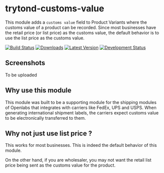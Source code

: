 trytond-customs-value
=====================

This module adds a `customs value` field to Product Variants where the
customs value of a product can be recorded. Since most businesses have the
retail price (or list price) as the customs value, the default behavior is
to use the list price as the customs value.

[![Build Status](https://travis-ci.org/openlabs/trytond-customs-value.svg?branch=3.2.0.1)](https://travis-ci.org/openlabs/trytond-customs-value)
[![Downloads](https://pypip.in/download/openlabs_customs_value/badge.svg)](https://pypi.python.org/pypi/openlabs_customs_value/)
[![Latest Version](https://pypip.in/version/openlabs_customs_value/badge.svg)](https://pypi.python.org/pypi/openlabs_customs_value/)
[![Development Status](https://pypip.in/status/openlabs_customs_value/badge.svg)](https://pypi.python.org/pypi/openlabs_customs_value/)

Screenshots
-----------

To be uploaded

Why use this module
-------------------

This module was built to be a supporting module for the shipping modules
of Openlabs that integrates with carriers like FedEx, UPS and USPS. When
generating international shipment labels, the carriers expect customs
value to be electronically transferred to them.

Why not just use list price ?
-----------------------------

This works for most businesses. This is indeed the default behavior of
this module.

On the other hand, if you are wholesaler, you may not want
the retail list price being sent as the customs value for the product.
